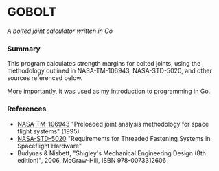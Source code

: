# GOBOLT
*A bolted joint calculator written in Go*

### Summary
This program calculates strength margins for bolted joints, using the methodology outlined in NASA-TM-106943, NASA-STD-5020, and other sources referenced below.

More importantly, it was used as my introduction to programming in Go.

### References
- [NASA-TM-106943](https://ntrs.nasa.gov/citations/19960012183) "Preloaded joint analysis methodology for space flight systems" (1995)
- [NASA-STD-5020](https://standards.nasa.gov/standard/nasa/nasa-std-5020) "Requirements for Threaded Fastening Systems in Spaceflight Hardware"
- Budynas & Nisbett, "Shigley's Mechanical Engineering Design (8th edition)", 2006, McGraw-Hill, ISBN 978-0073312606 